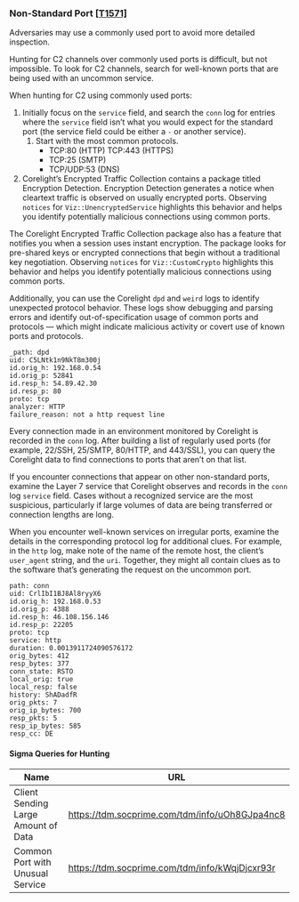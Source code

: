 ### Non-Standard Port [\[T1571\]](https://attack.mitre.org/techniques/T1571/)

Adversaries may use a commonly used port to avoid more detailed inspection.

Hunting for C2 channels over commonly used ports is difficult, but not impossible. To look for C2 channels, search for well-known ports that are being used with an uncommon service.

When hunting for C2 using commonly used ports:
1. Initially focus on the `service` field, and search the `conn` log for entries where the `service` field isn’t what you would expect for the standard port (the service field could be either a `-` or another service).
    1. Start with the most common protocols.
        - TCP:80 (HTTP) TCP:443 (HTTPS)
        - TCP:25 (SMTP)
        - TCP/UDP:53 (DNS)
2. Corelight’s Encrypted Traffic Collection contains a package titled Encryption Detection. Encryption Detection generates a notice when cleartext traffic is observed on usually encrypted ports. Observing `notices` for `Viz::UnencryptedService` highlights this behavior and helps you identify potentially malicious connections using common ports.

The Corelight Encrypted Traffic Collection package also has a feature that notifies you when a session uses instant encryption. The package looks for pre-shared keys or encrypted connections that begin without a traditional key negotiation. Observing `notices` for `Viz::CustomCrypto` highlights this behavior and helps you identify potentially malicious connections using common ports.

Additionally, you can use the Corelight `dpd` and `weird` logs to identify unexpected protocol behavior. These logs show debugging and parsing errors and identify out-of-specification usage of common ports and protocols — which might indicate malicious activity or covert use of known ports and protocols.

```
_path: dpd
uid: C5LNtk1n9NkT8m300j
id.orig_h: 192.168.0.54
id.orig_p: 52841
id.resp_h: 54.89.42.30
id.resp_p: 80
proto: tcp
analyzer: HTTP
failure_reason: not a http request line
```

Every connection made in an environment monitored by Corelight is recorded in the `conn` log. After building a list of regularly used ports (for example, 22/SSH, 25/SMTP, 80/HTTP, and 443/SSL), you can query the Corelight data to find connections to ports that aren’t on that list.

If you encounter connections that appear on other non-standard ports, examine the Layer 7 service that Corelight observes and records in the `conn` log `service` field. Cases without a recognized service are the most suspicious, particularly if large volumes of data are being transferred or connection lengths are long.

When you encounter well-known services on irregular ports, examine the details in the corresponding protocol log for additional clues. For example, in the `http` log, make note of the name of the remote host, the client’s `user_agent` string, and the `uri`. Together, they might all contain clues as to the software that’s generating the request on the uncommon port.

```
path: conn
uid: CrlIbI1BJ8Al8ryyX6
id.orig_h: 192.168.0.53
id.orig_p: 4388
id.resp_h: 46.108.156.146
id.resp_p: 22205
proto: tcp
service: http
duration: 0.0013911724090576172
orig_bytes: 412
resp_bytes: 377
conn_state: RSTO
local_orig: true
local_resp: false
history: ShADadfR
orig_pkts: 7
orig_ip_bytes: 700
resp_pkts: 5
resp_ip_bytes: 585
resp_cc: DE
```

#### Sigma Queries for Hunting

|Name|URL|
|--|--|
|Client Sending Large Amount of Data|https://tdm.socprime.com/tdm/info/uOh8GJpa4nc8 |
|Common Port with Unusual Service|https://tdm.socprime.com/tdm/info/kWqjDjcxr93r |
